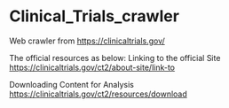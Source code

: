 # Clinical_Trials_crawler
Web crawler from https://clinicaltrials.gov/

The official resources as below:
Linking to the official Site
https://clinicaltrials.gov/ct2/about-site/link-to

Downloading Content for Analysis
https://clinicaltrials.gov/ct2/resources/download
